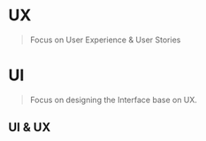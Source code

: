 # UX
>Focus on User Experience & User Stories

# UI
> Focus on designing the Interface base on UX.


## UI & UX
 